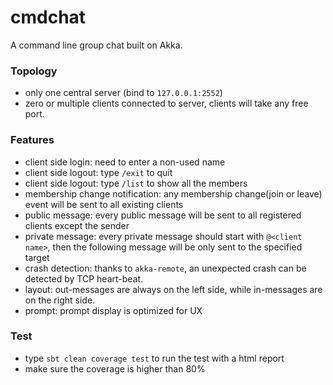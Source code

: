 cmdchat
=======

A command line group chat built on Akka.

### Topology
*	only one central server (bind to `127.0.0.1:2552`)
*	zero or multiple clients connected to server, clients will take any free port. 

### Features
*	client side login: need to enter a non-used name
*	client side logout: type `/exit` to quit
*	client side logout: type `/list` to show all the members
*	membership change notification: any membership change(join or leave) event will be sent to all existing clients
*	public message: every public message will be sent to all registered clients except the sender
*	private message: every private message should start with `@<client name>`, then the following message will be only sent to the specified target
*	crash detection: thanks to `akka-remote`, an unexpected crash can be detected by TCP heart-beat.
*	layout: out-messages are always on the left side, while in-messages are on the right side.
*	prompt: prompt display is optimized for UX

### Test
*	type `sbt clean coverage test` to run the test with a html report
*	make sure the coverage is higher than 80%

